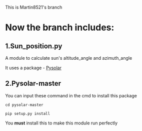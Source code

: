 This is Martin8521's branch

# Now the branch includes:

## 1.**Sun_position.py**

A module to calculate sun's altitude_angle and azimuth_angle
  
It uses a package - [Pysolar](https://github.com/pingswept/pysolar/)

## 2.**Pysolar-master**

You can input these command in the cmd to install this package

    cd pysolar-master
    
    pip setup.py install

You **must** install this to make this module run perfectly